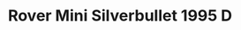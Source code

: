 ---
    title: Rover Mini Silverbullet 1995 D
    slug: Rover-Mini-Silverbullet-1995-D
    description:
    code: Rover-Mini-Silverbullet-1995-D
    image: https://cmdiy-archive.s3.us-east-1.amazonaws.com/adverts/images/Rover+Mini+Silverbullet+1995+D.jpeg
    download: https://cmdiy-archive.s3.us-east-1.amazonaws.com/adverts/documents/Rover+Mini+Silverbullet+1995+D.pdf
---